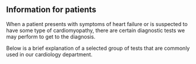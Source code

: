 ## Information for patients

When a patient presents with symptoms of heart failure or is suspected to have some type of cardiomyopathy, 
there are certain diagnostic tests we may perform to get to the diagnosis.  

Below is a brief explanation of a selected group of tests that are commonly used in our cardiology department.
